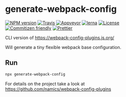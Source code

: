 # generate-webpack-config

[![NPM version](https://badge.fury.io/js/generate-webpack-config.svg)](https://www.npmjs.com/package/generate-webpack-config) 
[![Travis](https://img.shields.io/travis/namics/webpack-config-plugins.svg)](https://travis-ci.org/namics/webpack-config-plugins)
[![Appveyor](https://ci.appveyor.com/api/projects/status/9aes52639g1uwk89/branch/master?svg=true)](https://ci.appveyor.com/project/namics/webpack-config-plugins/branch/master)
[![lerna](https://img.shields.io/badge/maintained%20with-lerna-cc00ff.svg)](https://lernajs.io/) 
[![License](https://img.shields.io/badge/license-MIT-green.svg)](http://opensource.org/licenses/MIT) 
[![Commitizen friendly](https://img.shields.io/badge/commitizen-friendly-brightgreen.svg)](http://commitizen.github.io/cz-cli/) 
[![Prettier](https://img.shields.io/badge/Code%20Style-Prettier-green.svg)](https://github.com/prettier/prettier)

CLI version of https://webpack-config-plugins.js.org/

Will generate a tiny flexible webpack base configuration.

## Run

```bash
npx generate-webpack-config
```

For details on the project take a look at https://github.com/namics/webpack-config-plugins
